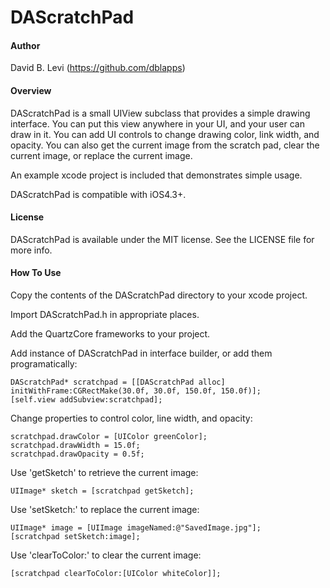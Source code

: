 DAScratchPad
=======================

#### Author

David B. Levi (https://github.com/dblapps)


#### Overview

DAScratchPad is a small UIView subclass that provides a simple drawing interface.  You can put this view anywhere in your UI, and your user can draw in it.  You can add UI controls to change drawing color, link width, and opacity.  You can also get the current image from the scratch pad, clear the current image, or replace the current image.

An example xcode project is included that demonstrates simple usage. 

DAScratchPad is compatible with iOS4.3+.


#### License

DAScratchPad is available under the MIT license. See the LICENSE file for more info.


#### How To Use

Copy the contents of the DAScratchPad directory to your xcode project.

Import DAScratchPad.h in appropriate places.

Add the QuartzCore frameworks to your project.

Add instance of DAScratchPad in interface builder, or add them programatically:

	DAScratchPad* scratchpad = [[DAScratchPad alloc] initWithFrame:CGRectMake(30.0f, 30.0f, 150.0f, 150.0f)];
	[self.view addSubview:scratchpad];

Change properties to control color, line width, and opacity:

	scratchpad.drawColor = [UIColor greenColor];
	scratchpad.drawWidth = 15.0f;
	scratchpad.drawOpacity = 0.5f;

Use 'getSketch' to retrieve the current image:

	UIImage* sketch = [scratchpad getSketch];

Use 'setSketch:' to replace the current image:

	UIImage* image = [UIImage imageNamed:@"SavedImage.jpg"];
	[scratchpad setSketch:image];

Use 'clearToColor:' to clear the current image:

	[scratchpad clearToColor:[UIColor whiteColor]];

